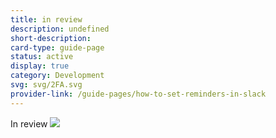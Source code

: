```yaml
---
title: in review
description: undefined
short-description: 
card-type: guide-page
status: active
display: true
category: Development
svg: svg/2FA.svg
provider-link: /guide-pages/how-to-set-reminders-in-slack
---
```

In review
![](https://lh5.googleusercontent.com/LU6HC1_3Zwxzvw1M1MzaYr0YGi7PuhmQUVzcCdVBqRONbm_Kawh_N-2C-SSY115ZyUMXGCiKLE8DiefO34ZCgaUaSWE3MtnezjtXMs9dKz2sTAgp-qZyWvGWhwON4oDeibLc5lviUr7VGrgNT88OSnYCLCl9l5FK3GqFxvp1sgC_yy6L67T_RlQ09B7D0pzSZ7s "")